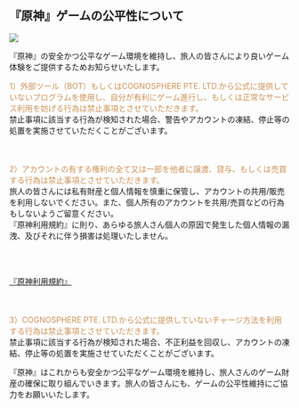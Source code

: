 ## 『原神』ゲームの公平性について
<img src="https://sdk.hoyoverse.com/upload/announcement/2020/09/17/b74df07fac142d8529a136c0f244011e_7305905563920347822.jpg">
<p style="white-space: pre-wrap;">『原神』の安全かつ公平なゲーム環境を維持し、旅人の皆さんにより良いゲーム体験をご提供するためお知らせいたします。</p><p style="white-space: pre-wrap;"><span style="color:rgba(204,146,85,1)">1）外部ツール（BOT）もしくはCOGNOSPHERE PTE. LTD.から公式に提供していないプログラムを使用し、自分が有利にゲーム進行し、もしくは正常なサービス利用を妨げる行為は禁止事項とさせていただきます。</span><br>禁止事項に該当する行為が検知された場合、警告やアカウントの凍結、停止等の処置を実施させていただくことがございます。</p><p style="white-space: pre-wrap; min-height: 1.5em;"> </p><p style="white-space: pre-wrap;"><span style="color:rgba(204,146,85,1)">2）アカウントの有する権利の全て又は一部を他者に譲渡、貸与、もしくは売買する行為は禁止事項とさせていただきます。</span><br>旅人の皆さんには私有財産と個人情報を慎重に保管し、アカウントの共用/販売を利用しないでください。また、個人所有のアカウントを共用/売買などの行為もしないようご留意ください。<br>『原神利用規約』に則り、あらゆる旅人さん個人の原因で発生した個人情報の漏洩、及びそれに伴う損害は処理いたしません。</p><p style="white-space: pre-wrap;">

[『原神利用規約』](https://genshin.hoyoverse.com/ja/company/terms)
</p><p style="white-space: pre-wrap; min-height: 1.5em;"> </p><p style="white-space: pre-wrap;"><span style="color:rgba(204,146,85,1)">3）COGNOSPHERE PTE. LTD.から公式に提供していないチャージ方法を利用する行為は禁止事項とさせていただきます。</span><br>禁止事項に該当する行為が検知された場合、不正利益を回収し、アカウントの凍結、停止等の処置を実施させていただくことがございます。</p><p style="white-space: pre-wrap;">『原神』はこれからも安全かつ公平なゲーム環境を維持し、旅人さんのゲーム財産の確保に取り組んでいきます。旅人の皆さんにも、ゲームの公平性維持にご協力をお願いいたします。</p><p style="white-space: pre-wrap; min-height: 1.5em;"> </p><p style="white-space: pre-wrap; min-height: 1.5em;"></p>
